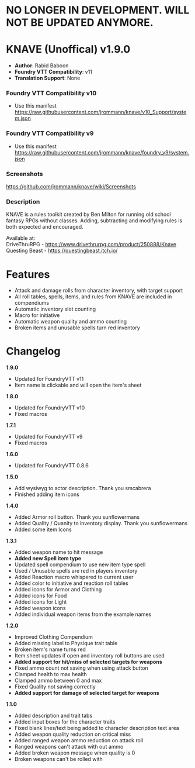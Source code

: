 # NO LONGER IN DEVELOPMENT. WILL NOT BE UPDATED ANYMORE.

# KNAVE (Unoffical) v1.9.0
- **Author**: Rabid Baboon 
- **Foundry VTT Compatibility**: v11 
- **Translation Support**: None  

### Foundry VTT Compatibility v10
- Use this manifest <https://raw.githubusercontent.com/jrommann/knave/v10_Support/system.json>

### Foundry VTT Compatibility v9
- Use this manifest <https://raw.githubusercontent.com/jrommann/knave/foundry_v9/system.json>

### Screenshots
<https://github.com/jrommann/knave/wiki/Screenshots>

### Description
KNAVE is a rules toolkit created by Ben Milton for running old school fantasy RPGs without classes. Adding, subtracting and modifying rules is both expected and encouraged. 

Available at:  
DriveThruRPG - <https://www.drivethrurpg.com/product/250888/Knave>  
Questing Beast - <https://questingbeast.itch.io/>  

# Features
- Attack and damage rolls from character inventory, with target support
- All roll tables, spells, items, and rules from KNAVE are included in compendiums
- Automatic inventory slot counting
- Macro for initiative
- Automatic weapon quality and ammo counting
- Broken items and unusable spells turn red inventory

# Changelog
**1.9.0**
 - Updated for FoundryVTT v11
 - Item name is clickable and will open the item's sheet

**1.8.0**
 - Updated for FoundryVTT v10
 - Fixed macros

**1.7.1**
 - Updated for FoundryVTT v9
 - Fixed macros

**1.6.0**
 - Updated for FoundryVTT 0.8.6

**1.5.0**   
- Add wysiwyg to actor description. Thank you smcabrera 
- Finished adding item icons

**1.4.0**
- Added Armor roll button. Thank you sunflowermans 
- Added Quality / Quanity to inventory display. Thank you sunflowermans 
- Added some item Icons

**1.3.1**
- Added weapon name to hit message
- **Added new Spell item type**
- Updated spell compendium to use new item type spell
- Used / Unusable spells are red in players inventory
- Added Reaction macro whispered to current user
- Added color to initiative and reaction roll tables
- Added icons for Armor and Clothing
- Added icons for Food
- Added icons for Light
- Added weapon icons
- Added individual weapon items from the example names

**1.2.0**
- Improved Clothing Compendium
- Added missing label to Physique trait table
- Broken item's name turns red
- Item sheet updates if open and inventory roll buttons are used
- **Added support for hit/miss of selected targets for weapons**
- Fixed ammo count not saving when using attack button
- Clamped health to max health
- Clamped ammo between 0 and max
- Fixed Quality not saving correctly
- **Added support for damage of selected target for weapons**

**1.1.0**
- Added description and trait tabs
- Added input boxes for the character traits
- Fixed blank lines/text being added to character description text area
- Added weapon quality reduction on critical miss
- Added ranged weapon ammo reduction on attack roll
- Ranged weapons can't attack with out ammo
- Added broken weapon message when quality is 0
- Broken weapons can't be rolled with
